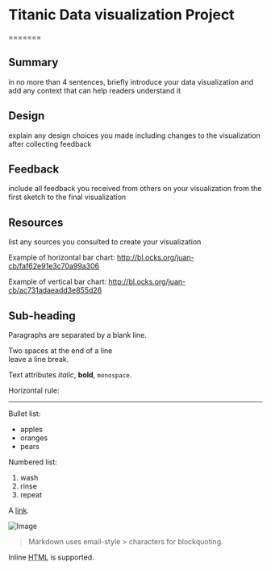 # Titanic Data visualization Project
=======


## Summary

in no more than 4 sentences, briefly introduce your data visualization and add any context that can help readers understand it


## Design

explain any design choices you made including changes to the visualization after collecting feedback

## Feedback

include all feedback you received from others on your visualization from the first sketch to the final visualization

## Resources

list any sources you consulted to create your visualization

Example of horizontal bar chart:
http://bl.ocks.org/juan-cb/faf62e91e3c70a99a306

Example of vertical bar chart:
http://bl.ocks.org/juan-cb/ac731adaeadd3e855d26

## Sub-heading
 
Paragraphs are separated
by a blank line.

Two spaces at the end of a line  
leave a line break.

Text attributes _italic_, 
**bold**, `monospace`.

Horizontal rule:

---

Bullet list:

  * apples
  * oranges
  * pears

Numbered list:

  1. wash
  2. rinse
  3. repeat

A [link](http://example.com).

![Image](Image_icon.png)

> Markdown uses email-style > characters for blockquoting.

Inline <abbr title="Hypertext Markup Language">HTML</abbr> is supported.
